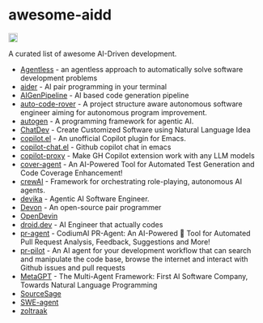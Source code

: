 # awesome-aidd

<a href="https://github.com/sindresorhus/awesome"><img src="https://cdn.rawgit.com/sindresorhus/awesome/d7305f38d29fed78fa85652e3a63e154dd8e8829/media/badge.svg" alt="Awesome" height="18"></a>

A curated list of awesome AI-Driven development.

- [Agentless](https://github.com/OpenAutoCoder/Agentless) - an agentless approach to automatically solve software development problems
- [aider](https://github.com/paul-gauthier/aider) - AI pair programming in your terminal
- [AIGenPipeline](https://github.com/stoerr/AIGenPipeline) - AI based code generation pipeline
- [auto-code-rover](https://github.com/nus-apr/auto-code-rover) - A project structure aware autonomous software engineer aiming for autonomous program improvement.
- [autogen](https://github.com/microsoft/autogen) - A programming framework for agentic AI.
- [ChatDev](https://github.com/OpenBMB/ChatDev) - Create Customized Software using Natural Language Idea
- [copilot.el](https://github.com/copilot-emacs/copilot.el) - An unofficial Copilot plugin for Emacs.
- [copilot-chat.el](https://github.com/chep/copilot-chat.el) - Github copilot chat in emacs
- [copilot-proxy](https://github.com/jjleng/copilot-proxy) - Make GH Copilot extension work with any LLM models
- [cover-agent](https://github.com/Codium-ai/cover-agent) - An AI-Powered Tool for Automated Test Generation and Code Coverage Enhancement!
- [crewAI](https://github.com/joaomdmoura/crewAI) - Framework for orchestrating role-playing, autonomous AI agents.
- [devika](https://github.com/stitionai/devika) - Agentic AI Software Engineer.
- [Devon](https://github.com/entropy-research/Devon) - An open-source pair programmer
- [OpenDevin](https://github.com/OpenDevin/OpenDevin)
- [droid.dev](https://github.com/bootstrapguru/droid.dev) - AI Engineer that actually codes
- [pr-agent](https://github.com/Codium-ai/pr-agent) - CodiumAI PR-Agent: An AI-Powered 🤖 Tool for Automated Pull Request Analysis, Feedback, Suggestions and More!
- [pr-pilot](https://github.com/PR-Pilot-AI/pr-pilot) - An AI agent for your development workflow that can search and manipulate the code base, browse the internet and interact with Github issues and pull requests
- [MetaGPT](https://github.com/geekan/MetaGPT/) - The Multi-Agent Framework: First AI Software Company, Towards Natural Language Programming
- [SourceSage](https://github.com/Sunwood-ai-labs/SourceSage)
- [SWE-agent](https://github.com/princeton-nlp/SWE-agent)
- [zoltraak](https://github.com/dai-motoki/zoltraak)
